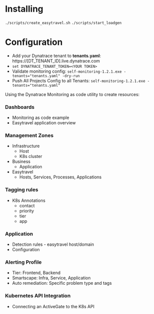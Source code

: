 # Installing
`./scripts/create_easytravel.sh`
`./scripts/start_loadgen`

# Configuration
* Add your Dynatrace tenant to **tenants.yaml**: https://[DT_TENANT_ID].live.dynatrace.com
* `set DYNATRACE_TENANT_TOKEN=<YOUR TOKEN>`
* Validate monitoring config: 
    `self-monitoring-1.2.1.exe -tenants="tenants.yaml" -dry-run`
* Push All Projects Config to all Tenants: 
    `self-monitoring-1.2.1.exe -tenants="tenants.yaml"`

Using the Dynatrace Monitoring as code utility to create resources:
### Dashboards
* Monitoring as code example
* Easytravel application overview
### Management Zones
* Infrastructure
    * Host
    * K8s cluster
* Business
    * Application
* Easytravel
    * Hosts, Services, Processes, Applications
### Tagging rules
* K8s Annotations
    * contact
    * priority
    * tier
    * app
### Application
* Detection rules - easytravel host/domain
* Configuration
### Alerting Profile
* Tier: Frontend, Backend
* Smartscape: Infra, Service, Application
* Auto remediation: Specific problem type and tags
### Kubernetes API Integration
* Connecting an ActiveGate to the K8s API
